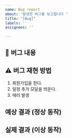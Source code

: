 ```yaml
---
name: Bug report
about: '발생한 버그를 보고합니다 '
title: "[Bug]"
labels: ''
assignees: ''

---
```


## 🤷 버그 내용

## ⚠ 버그 재현 방법
1. 회원가입을 한다.
2. 일정 추가 모달을 띄운다.
3. 에러 발생

##  예상 결과 (정상 동작)

## 실제 결과 (이상 동작)
